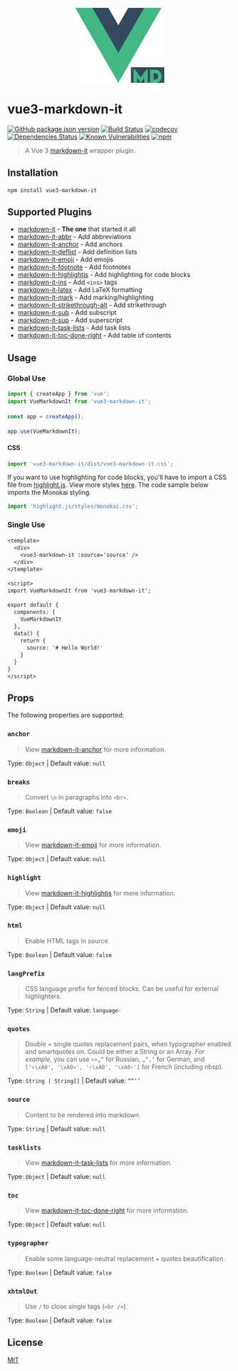 <p align="center">
  <img width="200" src="logo.png" alt="logo">
</p>

# vue3-markdown-it

[![GitHub package.json version](https://img.shields.io/github/package-json/v/JanGuillermo/vue3-markdown-it)](https://www.npmjs.com/package/vue3-markdown-it) [![Build Status](https://travis-ci.com/JanGuillermo/vue3-markdown-it.svg?branch=master)](https://travis-ci.com/JanGuillermo/vue3-markdown-it) [![codecov](https://codecov.io/gh/JanGuillermo/vue3-markdown-it/branch/master/graph/badge.svg)](https://codecov.io/gh/JanGuillermo/vue3-markdown-it) [![Dependencies Status](https://david-dm.org/JanGuillermo/vue3-markdown-it.svg)](https://david-dm.org/JanGuillermo/vue3-markdown-it) [![Known Vulnerabilities](https://snyk.io/test/github/JanGuillermo/vue3-markdown-it/badge.svg?targetFile=package.json)](https://snyk.io/test/github/JanGuillermo/vue3-markdown-it?targetFile=package.json) [![npm](https://img.shields.io/npm/dt/vue3-markdown-it)](https://www.npmjs.com/package/vue3-markdown-it)

> A Vue 3 [markdown-it](https://github.com/markdown-it/markdown-it) wrapper plugin.

## Installation
```
npm install vue3-markdown-it
```

## Supported Plugins
- [markdown-it](https://github.com/markdown-it/markdown-it) - __The one__ that started it all
- [markdown-it-abbr](https://github.com/markdown-it/markdown-it-abbr) - Add abbreviations
- [markdown-it-anchor](https://github.com/valeriangalliat/markdown-it-anchor) - Add anchors
- [markdown-it-deflist](https://github.com/markdown-it/markdown-it-deflist) - Add definition lists
- [markdown-it-emoji](https://github.com/markdown-it/markdown-it-emoji) - Add emojis
- [markdown-it-footnote](https://github.com/markdown-it/markdown-it-footnote) - Add footnotes
- [markdown-it-highlightjs](https://github.com/valeriangalliat/markdown-it-highlightjs) - Add highlighting for code blocks
- [markdown-it-ins](https://github.com/markdown-it/markdown-it-ins) - Add `<ins>` tags
- [markdown-it-latex](https://github.com/tylingsoft/markdown-it-latex) - Add LaTeX formatting
- [markdown-it-mark](https://github.com/markdown-it/markdown-it-mark) - Add marking/highlighting
- [markdown-it-strikethrough-alt](https://github.com/jay-hodgson/markdown-it-strikethrough-alt) - Add strikethrough
- [markdown-it-sub](https://github.com/markdown-it/markdown-it-sub) - Add subscript
- [markdown-it-sup](https://github.com/markdown-it/markdown-it-sup) - Add superscript
- [markdown-it-task-lists](https://github.com/revin/markdown-it-task-lists) - Add task lists
- [markdown-it-toc-done-right](https://github.com/nagaozen/markdown-it-toc-done-right) - Add table of contents

## Usage
### Global Use
```js
import { createApp } from 'vue';
import VueMarkdownIt from 'vue3-markdown-it';

const app = createApp();

app.use(VueMarkdownIt);
```

#### CSS
```js
import 'vue3-markdown-it/dist/vue3-markdown-it.css';
```

If you want to use highlighting for code blocks, you'll have to import a CSS file from [highlight.js](https://github.com/highlightjs/highlight.js). View more styles [here](https://github.com/highlightjs/highlight.js/tree/master/src/styles). The code sample below imports the Monokai styling.
```js
import 'highlight.js/styles/monokai.css';
```

### Single Use
```vue
<template>
  <div>
    <vue3-markdown-it :source='source' />
  </div>
</template>

<script>
import VueMarkdownIt from 'vue3-markdown-it';

export default {
  components: {
    VueMarkdownIt
  },
  data() {
    return {
      source: '# Hello World!'
    }
  }
}
</script>
```

## Props
The following properties are supported:

### `anchor`
> View [markdown-it-anchor](https://github.com/valeriangalliat/markdown-it-anchor) for more information.

Type: `Object` | Default value: `null`

### `breaks`
> Convert `\n` in paragraphs into `<br>`.

Type: `Boolean` | Default value: `false`

### `emoji`
> View [markdown-it-emoji](https://github.com/markdown-it/markdown-it-emoji) for more information.

Type: `Object` | Default value: `null`

### `highlight`
> View [markdown-it-highlightjs](https://github.com/valeriangalliat/markdown-it-highlightjs) for more information.

Type: `Object` | Default value: `null`

### `html`
> Enable HTML tags in source.

Type: `Boolean` | Default value: `false`

### `langPrefix`
> CSS language prefix for fenced blocks. Can be useful for external highlighters.

Type: `String` | Default value: `language-`

### `quotes`
> Double + single quotes replacement pairs, when typographer enabled and smartquotes on. Could be either a String or an Array. *For example*, you can use `«»„“` for Russian, `„“‚‘` for German, and `['«\xA0', '\xA0»', '‹\xA0', '\xA0›']` for French (including nbsp).

Type: `String | String[]` | Default value: `“”‘’`

### `source`
> Content to be rendered into markdown.

Type: `String` | Default value: `null`

### `tasklists`
> View [markdown-it-task-lists](https://github.com/revin/markdown-it-task-lists) for more information.

Type: `Object` | Default value: `null`

### `toc`
> View [markdown-it-toc-done-right](https://github.com/nagaozen/markdown-it-toc-done-right) for more information.

Type: `Object` | Default value: `null`

### `typographer`
> Enable some language-neutral replacement + quotes beautification.

Type: `Boolean` | Default value: `false`

### `xhtmlOut`
> Use `/` to close single tags (`<br />`).

Type: `Boolean` | Default value: `false`

## License
[MIT](https://github.com/JanGuillermo/vue3-markdown-it/blob/master/LICENSE)
